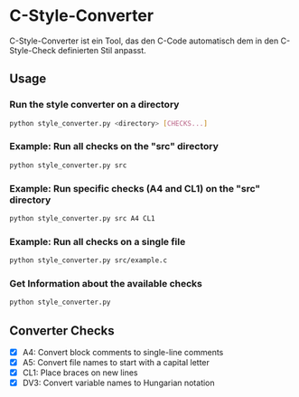 # C-Style-Converter
C-Style-Converter ist ein Tool, das den C-Code automatisch dem in den C-Style-Check definierten Stil anpasst.

## Usage
### Run the style converter on a directory
```bash
python style_converter.py <directory> [CHECKS...]
```
### Example: Run all checks on the "src" directory
```bash
python style_converter.py src
```
### Example: Run specific checks (A4 and CL1) on the "src" directory
``` bash
python style_converter.py src A4 CL1
```
### Example: Run all checks on a single file
```bash
python style_converter.py src/example.c
```
### Get Information about the available checks
```bash
python style_converter.py
```

## Converter Checks
- [x] A4: Convert block comments to single-line comments
- [x] A5: Convert file names to start with a capital letter
- [x] CL1: Place braces on new lines
- [x] DV3: Convert variable names to Hungarian notation
